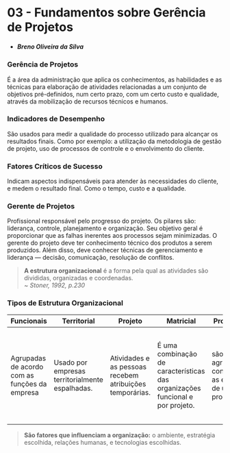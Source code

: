 # 03 - Fundamentos sobre Gerência de Projetos
- ##### Breno Oliveira da Silva

### Gerência de Projetos
É a área da administração que aplica os conhecimentos, as habilidades e as técnicas para elaboração de atividades 
relacionadas a um conjunto de objetivos pré-definidos, num certo prazo, com um certo custo e qualidade, através da 
mobilização de recursos técnicos e humanos.

### Indicadores de Desempenho
São usados para medir a qualidade do processo utilizado para alcançar os resultados finais.
Como por exemplo: a utilização da metodologia de gestão de projeto, uso de processos de controle
e o envolvimento do cliente.

### Fatores Críticos de Sucesso
Indicam aspectos indispensáveis para atender às necessidades do cliente, e medem o resultado final. Como o tempo, custo e a qualidade.

### Gerente de Projetos
Profissional responsável pelo progresso do projeto. Os pilares são: liderança, controle, planejamento e organização.
Seu objetivo geral é proporcionar que as falhas inerentes aos processos sejam minimizadas.
O gerente do projeto deve ter conhecimento técnico dos produtos a serem produzidos. Além disso, deve conhecer técnicas de gerenciamento 
e liderança — decisão, comunicação, resolução de conflitos.

> **A estrutura organizacional** é a forma pela qual as atividades são divididas, organizadas e coordenadas.<br>
~ *Stoner, 1992, p.230*

### Tipos de Estrutura Organizacional
| Funcionais | Territorial |  Projeto  | Matricial | Processo | Produtos | Clientes |
|------------|-------------|-----------|-----------|----------|----------|----------|
| Agrupadas de acordo com as funções da empresa | Usado por empresas territorialmente espalhadas. | Atividades e as pessoas recebem atribuições temporárias. | É uma combinação de características das organizações funcional e por projeto. | são agrupadas conforme as etapas de um processo. | Agrupa-se de acordo com as atividades dos produtos ou serviços da empresa. | Agrupa-se com base nas necessidades diversas e exclusivas dos clientes da empresa. |

>  **São fatores que influenciam a organização:** o ambiente, estratégia escolhida, relações humanas, e tecnologias escolhidas.
